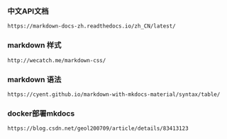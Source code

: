
### 中文API文档
    https://markdown-docs-zh.readthedocs.io/zh_CN/latest/
    
### markdown 样式
    http://wecatch.me/markdown-css/
    
### markdown 语法
    https://cyent.github.io/markdown-with-mkdocs-material/syntax/table/
    
### docker部署mkdocs
    https://blog.csdn.net/geol200709/article/details/83413123